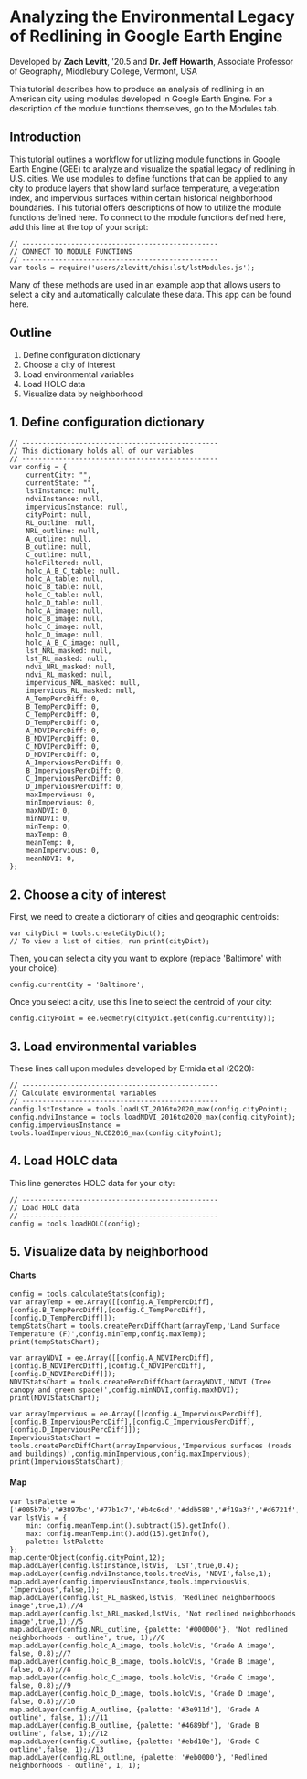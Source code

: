 # Analyzing the Environmental Legacy of Redlining in Google Earth Engine

Developed by **Zach Levitt**, '20.5 and **Dr. Jeff Howarth**, Associate Professor of Geography,
Middlebury College, Vermont, USA

This tutorial describes how to produce an analysis of redlining in an American city using modules developed in Google Earth Engine. For a description of the module functions themselves, go to the Modules tab.

## Introduction
This tutorial outlines a workflow for utilizing module functions in Google Earth Engine (GEE) to analyze and visualize the spatial legacy of redlining in U.S. cities. We use modules to define functions that can be applied to any city to produce layers that show land surface temperature, a vegetation index, and impervious surfaces within certain historical neighborhood boundaries. This tutorial offers descriptions of how to utilize the module functions defined here. To connect to the module functions defined here, add this line at the top of your script:

	// ------------------------------------------------
	// CONNECT TO MODULE FUNCTIONS
	// ------------------------------------------------
	var tools = require('users/zlevitt/chis:lst/lstModules.js');

Many of these methods are used in an example app that allows users to select a city and automatically calculate these data. This app can be found here.

## Outline
1. Define configuration dictionary
2. Choose a city of interest
3. Load environmental variables
4. Load HOLC data
5. Visualize data by neighborhood

## 1. Define configuration dictionary

	// ------------------------------------------------
	// This dictionary holds all of our variables
	// ------------------------------------------------
	var config = {
		currentCity: "",
		currentState: "",
		lstInstance: null,
		ndviInstance: null,
		imperviousInstance: null,
		cityPoint: null,
		RL_outline: null,
		NRL_outline: null,
		A_outline: null,
		B_outline: null,
		C_outline: null,
		holcFiltered: null,
		holc_A_B_C_table: null,
		holc_A_table: null,
		holc_B_table: null,
		holc_C_table: null,
		holc_D_table: null,
		holc_A_image: null,
		holc_B_image: null,
		holc_C_image: null,
		holc_D_image: null,
		holc_A_B_C_image: null,
		lst_NRL_masked: null,
		lst_RL_masked: null,
		ndvi_NRL_masked: null,
		ndvi_RL_masked: null,
		impervious_NRL_masked: null,
		impervious_RL_masked: null,
		A_TempPercDiff: 0,
		B_TempPercDiff: 0,
		C_TempPercDiff: 0,
		D_TempPercDiff: 0,
		A_NDVIPercDiff: 0,
		B_NDVIPercDiff: 0,
		C_NDVIPercDiff: 0,
		D_NDVIPercDiff: 0,
		A_ImperviousPercDiff: 0,
		B_ImperviousPercDiff: 0,
		C_ImperviousPercDiff: 0,
		D_ImperviousPercDiff: 0,
		maxImpervious: 0,
		minImpervious: 0,
		maxNDVI: 0,
		minNDVI: 0,
		minTemp: 0,
		maxTemp: 0,
		meanTemp: 0,
		meanImpervious: 0,
		meanNDVI: 0,
	};
	

## 2. Choose a city of interest
First, we need to create a dictionary of cities and geographic centroids:
	
	var cityDict = tools.createCityDict();
	// To view a list of cities, run print(cityDict);

Then, you can select a city you want to explore (replace 'Baltimore' with your choice):
	
	config.currentCity = 'Baltimore';

Once you select a city, use this line to select the centroid of your city:

	config.cityPoint = ee.Geometry(cityDict.get(config.currentCity));
	

## 3. Load environmental variables
These lines call upon modules developed by Ermida et al (2020):

	// ------------------------------------------------
	// Calculate environmental variables
	// ------------------------------------------------
	config.lstInstance = tools.loadLST_2016to2020_max(config.cityPoint);
	config.ndviInstance = tools.loadNDVI_2016to2020_max(config.cityPoint);
	config.imperviousInstance = tools.loadImpervious_NLCD2016_max(config.cityPoint);

## 4. Load HOLC data
This line generates HOLC data for your city:

	// ------------------------------------------------
	// Load HOLC data
	// ------------------------------------------------
	config = tools.loadHOLC(config);

## 5. Visualize data by neighborhood
#### Charts
	config = tools.calculateStats(config);
	var arrayTemp = ee.Array([[config.A_TempPercDiff],[config.B_TempPercDiff],[config.C_TempPercDiff],[config.D_TempPercDiff]]);
	tempStatsChart = tools.createPercDiffChart(arrayTemp,'Land Surface Temperature (F)',config.minTemp,config.maxTemp);
	print(tempStatsChart);

	var arrayNDVI = ee.Array([[config.A_NDVIPercDiff],[config.B_NDVIPercDiff],[config.C_NDVIPercDiff],[config.D_NDVIPercDiff]]);
	NDVIStatsChart = tools.createPercDiffChart(arrayNDVI,'NDVI (Tree canopy and green space)',config.minNDVI,config.maxNDVI);
	print(NDVIStatsChart);

	var arrayImpervious = ee.Array([[config.A_ImperviousPercDiff],[config.B_ImperviousPercDiff],[config.C_ImperviousPercDiff],[config.D_ImperviousPercDiff]]);
	ImperviousStatsChart = tools.createPercDiffChart(arrayImpervious,'Impervious surfaces (roads and buildings)',config.minImpervious,config.maxImpervious);
	print(ImperviousStatsChart);

#### Map

	var lstPalette = ['#005b7b','#3897bc','#77b1c7','#b4c6cd','#ddb588','#f19a3f','#d6721f','#b13b03','#750401'];
	var lstVis = {
		min: config.meanTemp.int().subtract(15).getInfo(),
		max: config.meanTemp.int().add(15).getInfo(),
		palette: lstPalette
	};
	map.centerObject(config.cityPoint,12);
	map.addLayer(config.lstInstance,lstVis, 'LST',true,0.4);
	map.addLayer(config.ndviInstance,tools.treeVis, 'NDVI',false,1);
	map.addLayer(config.imperviousInstance,tools.imperviousVis, 'Impervious',false,1);
	map.addLayer(config.lst_RL_masked,lstVis, 'Redlined neighborhoods image',true,1);//4
	map.addLayer(config.lst_NRL_masked,lstVis, 'Not redlined neighborhoods image',true,1);//5
	map.addLayer(config.NRL_outline, {palette: '#000000'}, 'Not redlined neighborhoods - outline', true, 1);//6
	map.addLayer(config.holc_A_image, tools.holcVis, 'Grade A image', false, 0.8);//7
	map.addLayer(config.holc_B_image, tools.holcVis, 'Grade B image', false, 0.8);//8
	map.addLayer(config.holc_C_image, tools.holcVis, 'Grade C image', false, 0.8);//9
	map.addLayer(config.holc_D_image, tools.holcVis, 'Grade D image', false, 0.8);//10
	map.addLayer(config.A_outline, {palette: '#3e911d'}, 'Grade A outline', false, 1);//11
	map.addLayer(config.B_outline, {palette: '#4689bf'}, 'Grade B outline', false, 1);//12
	map.addLayer(config.C_outline, {palette: '#ebd10e'}, 'Grade C outline',false, 1);//13
	map.addLayer(config.RL_outline, {palette: '#eb0000'}, 'Redlined neighborhoods - outline', 1, 1);
  
